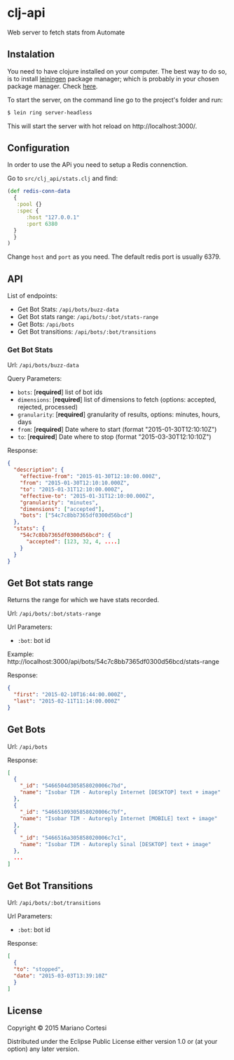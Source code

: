 # clj-api

Web server to fetch stats from Automate


## Instalation

You need to have clojure installed on your computer. The best way to do so, is to install [leiningen](http://leiningen.org/) package manager; which is probably in your chosen package manager. Check [here](https://github.com/technomancy/leiningen/wiki/Packaging).

To start the server, on the command line go to the project's folder and run:

```bash
$ lein ring server-headless
```

This will start the server with hot reload on http://localhost:3000/.


## Configuration

In order to use the APi you need to setup a Redis connenction.

Go to `src/clj_api/stats.clj` and find:

```clojure
(def redis-conn-data
  {
   :pool {}
   :spec {
      :host "127.0.0.1"
      :port 6380
  }
  }
)
```

Change `host` and `port` as you need. The default redis port is usually 6379.






## API

List of endpoints:

* Get Bot Stats: `/api/bots/buzz-data`
* Get Bot stats range: `/api/bots/:bot/stats-range`
* Get Bots: `/api/bots`
* Get Bot transitions: `/api/bots/:bot/transitions`


### Get Bot Stats

Url: `/api/bots/buzz-data`

Query Parameters:

 * `bots`: [**required**] list of bot ids
 * `dimensions`: [**required**] list of dimensions to fetch (options: accepted, rejected, processed)
 * `granularity`: [**required**] granularity of results, options: minutes, hours, days
 * `from`: [**required**] Date where to start (format "2015-01-30T12:10:10Z")
 * `to`: [**required**] Date where to stop (format "2015-03-30T12:10:10Z")

Response:

```json
{
  "description": {
    "effective-from": "2015-01-30T12:10:00.000Z",
    "from": "2015-01-30T12:10:10.000Z",
    "to": "2015-01-31T12:10:00.000Z",
    "effective-to": "2015-01-31T12:10:00.000Z",
    "granularity": "minutes",
    "dimensions": ["accepted"],
    "bots": ["54c7c8bb7365df0300d56bcd"]
  },
  "stats": {
    "54c7c8bb7365df0300d56bcd": {
      "accepted": [123, 32, 4, ....]
    }
  }
}

```

## Get Bot stats range

Returns the range for which we have stats recorded.

Url: `/api/bots/:bot/stats-range`

Url Parameters:
 * `:bot`: bot id

Example: http://localhost:3000/api/bots/54c7c8bb7365df0300d56bcd/stats-range

Response:

```json
{
  "first": "2015-02-10T16:44:00.000Z",
  "last": "2015-02-11T11:14:00.000Z"
}
```

## Get Bots


Url: `/api/bots`

Response:

```json
[
  {
    "_id": "5466504d305858020006c7bd",
    "name": "Isobar TIM - Autoreply Internet [DESKTOP] text + image"
  },
  {
    "_id": "54665109305858020006c7bf",
    "name": "Isobar TIM - Autoreply Internet [MOBILE] text + image"
  },
  {
    "_id": "5466516a305858020006c7c1",
    "name": "Isobar TIM - Autoreply Sinal [DESKTOP] text + image"
  },
  ...
]
```

## Get Bot Transitions

Url: `/api/bots/:bot/transitions`

Url Parameters:
 * `:bot`: bot id

Response:

```json
[
  {
  "to": "stopped",
  "date": "2015-03-03T13:39:10Z"
  }
]
```


## License

Copyright © 2015 Mariano Cortesi

Distributed under the Eclipse Public License either version 1.0 or (at
your option) any later version.
